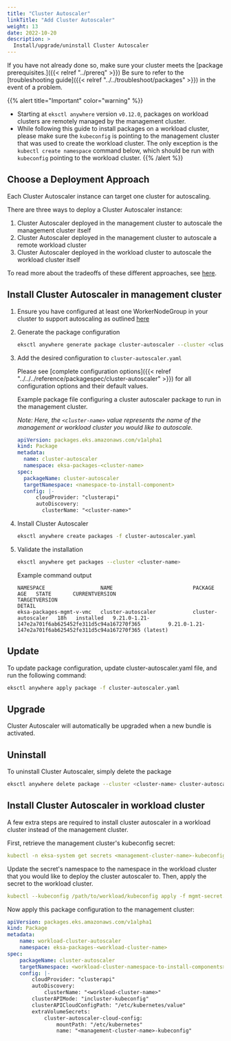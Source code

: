```yaml
---
title: "Cluster Autoscaler"
linkTitle: "Add Cluster Autoscaler"
weight: 13
date: 2022-10-20
description: >
  Install/upgrade/uninstall Cluster Autoscaler
---
```


If you have not already done so, make sure your cluster meets the [package prerequisites.]({{< relref "../prereq" >}})
Be sure to refer to the [troubleshooting guide]({{< relref "../../troubleshoot/packages" >}}) in the event of a problem.

  {{% alert title="Important" color="warning" %}}
   * Starting at `eksctl anywhere` version `v0.12.0`, packages on workload clusters are remotely managed by the management cluster.
   * While following this guide to install packages on a workload cluster, please make sure the `kubeconfig` is pointing to the management cluster that was used to create the workload cluster. The only exception is the `kubectl create namespace` command below, which should be run with `kubeconfig` pointing to the workload cluster.
   {{% /alert %}}

## Choose a Deployment Approach

Each Cluster Autoscaler instance can target one cluster for autoscaling.

There are three ways to deploy a Cluster Autoscaler instance:

1. Cluster Autoscaler deployed in the management cluster to autoscale the management cluster itself
1. Cluster Autoscaler deployed in the management cluster to autoscale a remote workload cluster
1. Cluster Autoscaler deployed in the workload cluster to autoscale the workload cluster itself

To read more about the tradeoffs of these different approaches, see [here](../../../reference/clusterspec/optional/autoscaling/#cluster-autoscaler-deployment-topologies).
## Install Cluster Autoscaler in management cluster

<!-- this content needs to be indented so the numbers are automatically incremented -->
1. Ensure you have configured at least one WorkerNodeGroup in your cluster to support autoscaling as outlined [here](../../../reference/clusterspec/optional/autoscaling/)

1. Generate the package configuration
   ```bash
   eksctl anywhere generate package cluster-autoscaler --cluster <cluster-name> > cluster-autoscaler.yaml
   ```

1. Add the desired configuration to `cluster-autoscaler.yaml`

   Please see [complete configuration options]({{< relref "../../../reference/packagespec/cluster-autoscaler" >}}) for all configuration options and their default values.

    Example package file configuring a cluster autoscaler package to run in the management cluster.

    *Note: Here, the `<cluster-name>` value represents the name of the management or workload cluster you would like to autoscale.*

    ```yaml
    apiVersion: packages.eks.amazonaws.com/v1alpha1
    kind: Package
    metadata:
      name: cluster-autoscaler
      namespace: eksa-packages-<cluster-name>
    spec:
      packageName: cluster-autoscaler
      targetNamespace: <namespace-to-install-component>
      config: |-
          cloudProvider: "clusterapi"
          autoDiscovery:
            clusterName: "<cluster-name>"
    ```


2. Install Cluster Autoscaler

   ```bash
   eksctl anywhere create packages -f cluster-autoscaler.yaml
   ```

3. Validate the installation

   ```bash
   eksctl anywhere get packages --cluster <cluster-name>
   ```

   Example command output
   ```
   NAMESPACE                  NAME                          PACKAGE              AGE   STATE       CURRENTVERSION                                               TARGETVERSION                                                         DETAIL
   eksa-packages-mgmt-v-vmc   cluster-autoscaler            cluster-autoscaler   18h   installed   9.21.0-1.21-147e2a701f6ab625452fe311d5c94a167270f365         9.21.0-1.21-147e2a701f6ab625452fe311d5c94a167270f365 (latest)
   ```

## Update
To update package configuration, update cluster-autoscaler.yaml file, and run the following command:
```bash
eksctl anywhere apply package -f cluster-autoscaler.yaml
```

## Upgrade

Cluster Autoscaler will automatically be upgraded when a new bundle is activated.

## Uninstall

To uninstall Cluster Autoscaler, simply delete the package

```bash
eksctl anywhere delete package --cluster <cluster-name> cluster-autoscaler
```

## Install Cluster Autoscaler in workload cluster

A few extra steps are required to install cluster autoscaler in a workload cluster instead of the management cluster.

First, retrieve the management cluster's kubeconfig secret:
```yaml
kubectl -n eksa-system get secrets <management-cluster-name>-kubeconfig -o yaml > mgmt-secret.yaml
```

Update the secret's namespace to the namespace in the workload cluster that you would like to deploy the cluster autoscaler to.
Then, apply the secret to the workload cluster.
```yaml
kubectl --kubeconfig /path/to/workload/kubeconfig apply -f mgmt-secret.yaml
```

Now apply this package configuration to the management cluster:
```yaml
apiVersion: packages.eks.amazonaws.com/v1alpha1
kind: Package
metadata:
    name: workload-cluster-autoscaler
    namespace: eksa-packages-<workload-cluster-name>
spec:
    packageName: cluster-autoscaler
    targetNamespace: <workload-cluster-namespace-to-install-components>
    config: |-
        cloudProvider: "clusterapi"
        autoDiscovery:
            clusterName: "<workload-cluster-name>"
        clusterAPIMode: "incluster-kubeconfig"
        clusterAPICloudConfigPath: "/etc/kubernetes/value"
        extraVolumeSecrets:
            cluster-autoscaler-cloud-config:
                mountPath: "/etc/kubernetes"
                name: "<management-cluster-name>-kubeconfig"
```
